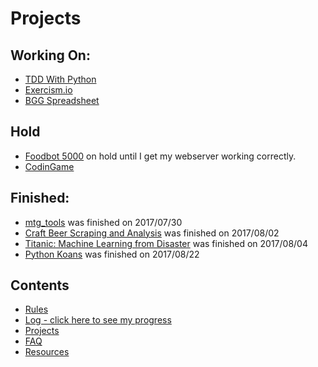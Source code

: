 # Projects
## Working On:
* [TDD With Python](https://github.com/Oniwa/TDD-for-python)
* [Exercism.io](https://github.com/Oniwa/exercism.io)
* [BGG Spreadsheet](https://github.com/Oniwa/BGG_Spreadsheet)

## Hold
* [Foodbot 5000](https://github.com/Oniwa/foodbot5000) on hold until I get my webserver working correctly.
* [CodinGame](https://www.codingame.com/)

## Finished:
* [mtg_tools](https://github.com/Oniwa/mtg_tools) was finished on 2017/07/30
* [Craft Beer Scraping and Analysis](https://github.com/Oniwa/craft_beer_scraping)  was finished on 2017/08/02
* [Titanic: Machine Learning from Disaster](https://github.com/Oniwa/kaggle_titanic) was finished on 2017/08/04
* [Python Koans](https://github.com/Oniwa/python_koans) was finished on 2017/08/22

## Contents
* [Rules](rules.md)
* [Log - click here to see my progress](log.md)
* [Projects](projects.md)
* [FAQ](FAQ.md)
* [Resources](resources.md)